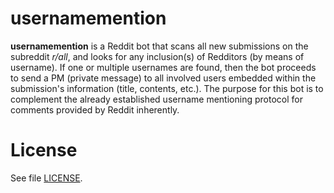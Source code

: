 # usernamemention

**usernamemention** is a Reddit bot that scans all new submissions on the subreddit _r/all_, and looks for any inclusion(s) of Redditors (by means of username). If one or multiple usernames are found, then the bot proceeds to send a PM (private message) to all involved users embedded within the submission's information (title, contents, etc.). The purpose for this bot is to complement the already established username mentioning protocol for comments provided by Reddit inherently.


# License

See file [LICENSE](https://github.com/connorburt/usernamemention/blob/master/LICENSE).
